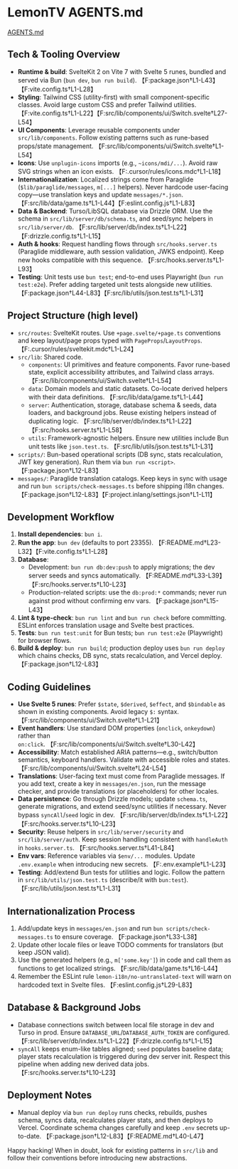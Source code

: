 # LemonTV AGENTS.md

[AGENTS.md](https://agents.md)

## Tech & Tooling Overview

- **Runtime & build**: SvelteKit 2 on Vite 7 with Svelte 5 runes, bundled and served via Bun (`bun dev`, `bun run build`). 【F:package.json†L1-L43】【F:vite.config.ts†L1-L28】
- **Styling**: Tailwind CSS (utility-first) with small component-specific classes. Avoid large custom CSS and prefer Tailwind utilities. 【F:vite.config.ts†L1-L22】【F:src/lib/components/ui/Switch.svelte†L27-L54】
- **UI Components**: Leverage reusable components under `src/lib/components`. Follow existing patterns such as rune-based props/state management. 【F:src/lib/components/ui/Switch.svelte†L1-L54】
- **Icons**: Use `unplugin-icons` imports (e.g., `~icons/mdi/...`). Avoid raw SVG strings when an icon exists. 【F:.cursor/rules/icons.mdc†L1-L18】
- **Internationalization**: Localized strings come from Paraglide (`$lib/paraglide/messages`, `m[...]` helpers). Never hardcode user-facing copy—use translation keys and update `messages/*.json`. 【F:src/lib/data/game.ts†L1-L44】【F:eslint.config.js†L1-L83】
- **Data & Backend**: Turso/LibSQL database via Drizzle ORM. Use the schema in `src/lib/server/db/schema.ts`, and seed/sync helpers in `src/lib/server/db`. 【F:src/lib/server/db/index.ts†L1-L22】【F:drizzle.config.ts†L1-L15】
- **Auth & hooks**: Request handling flows through `src/hooks.server.ts` (Paraglide middleware, auth session validation, JWKS endpoint). Keep new hooks compatible with this sequence. 【F:src/hooks.server.ts†L1-L93】
- **Testing**: Unit tests use `bun test`; end-to-end uses Playwright (`bun run test:e2e`). Prefer adding targeted unit tests alongside new utilities. 【F:package.json†L44-L83】【F:src/lib/utils/json.test.ts†L1-L31】

## Project Structure (high level)

- `src/routes`: SvelteKit routes. Use `+page.svelte/+page.ts` conventions and keep layout/page props typed with `PageProps`/`LayoutProps`. 【F:.cursor/rules/sveltekit.mdc†L1-L24】
- `src/lib`: Shared code.
  - `components`: UI primitives and feature components. Favor rune-based state, explicit accessibility attributes, and Tailwind class arrays. 【F:src/lib/components/ui/Switch.svelte†L1-L54】
  - `data`: Domain models and static datasets. Co-locate derived helpers with their data definitions. 【F:src/lib/data/game.ts†L1-L44】
  - `server`: Authentication, storage, database schema & seeds, data loaders, and background jobs. Reuse existing helpers instead of duplicating logic. 【F:src/lib/server/db/index.ts†L1-L22】【F:src/hooks.server.ts†L1-L58】
  - `utils`: Framework-agnostic helpers. Ensure new utilities include Bun unit tests like `json.test.ts`. 【F:src/lib/utils/json.test.ts†L1-L31】
- `scripts/`: Bun-based operational scripts (DB sync, stats recalculation, JWT key generation). Run them via `bun run <script>`. 【F:package.json†L12-L83】
- `messages/`: Paraglide translation catalogs. Keep keys in sync with usage and run `bun scripts/check-messages.ts` before shipping i18n changes. 【F:package.json†L12-L83】【F:project.inlang/settings.json†L1-L11】

## Development Workflow

1. **Install dependencies**: `bun i`.
2. **Run the app**: `bun dev` (defaults to port 23355). 【F:README.md†L23-L32】【F:vite.config.ts†L1-L28】
3. **Database**:
   - Development: `bun run db:dev:push` to apply migrations; the dev server seeds and syncs automatically. 【F:README.md†L33-L39】【F:src/hooks.server.ts†L10-L23】
   - Production-related scripts: use the `db:prod:*` commands; never run against prod without confirming env vars. 【F:package.json†L15-L43】
4. **Lint & type-check**: `bun run lint` and `bun run check` before committing. ESLint enforces translation usage and Svelte best practices.
5. **Tests**: `bun run test:unit` for Bun tests; `bun run test:e2e` (Playwright) for browser flows.
6. **Build & deploy**: `bun run build`; production deploy uses `bun run deploy` which chains checks, DB sync, stats recalculation, and Vercel deploy. 【F:package.json†L12-L83】

## Coding Guidelines

- **Use Svelte 5 runes**: Prefer `$state`, `$derived`, `$effect`, and `$bindable` as shown in existing components. Avoid legacy `$:` syntax. 【F:src/lib/components/ui/Switch.svelte†L1-L21】
- **Event handlers**: Use standard DOM properties (`onclick`, `onkeydown`) rather than `on:click`. 【F:src/lib/components/ui/Switch.svelte†L30-L42】
- **Accessibility**: Match established ARIA patterns—e.g., switch/button semantics, keyboard handlers. Validate with accessible roles and states. 【F:src/lib/components/ui/Switch.svelte†L24-L54】
- **Translations**: User-facing text must come from Paraglide messages. If you add text, create a key in `messages/en.json`, run the message checker, and provide translations (or placeholders) for other locales.
- **Data persistence**: Go through Drizzle models; update `schema.ts`, generate migrations, and extend seed/sync utilities if necessary. Never bypass `syncAll`/`seed` logic in dev. 【F:src/lib/server/db/index.ts†L1-L22】【F:src/hooks.server.ts†L10-L23】
- **Security**: Reuse helpers in `src/lib/server/security` and `src/lib/server/auth`. Keep session handling consistent with `handleAuth` in `hooks.server.ts`. 【F:src/hooks.server.ts†L41-L84】
- **Env vars**: Reference variables via `$env/...` modules. Update `.env.example` when introducing new secrets. 【F:.env.example†L1-L23】
- **Testing**: Add/extend Bun tests for utilities and logic. Follow the pattern in `src/lib/utils/json.test.ts` (describe/it with `bun:test`). 【F:src/lib/utils/json.test.ts†L1-L31】

## Internationalization Process

1. Add/update keys in `messages/en.json` and run `bun scripts/check-messages.ts` to ensure coverage. 【F:package.json†L33-L38】
2. Update other locale files or leave TODO comments for translators (but keep JSON valid).
3. Use the generated helpers (e.g., `m['some.key']`) in code and call them as functions to get localized strings. 【F:src/lib/data/game.ts†L16-L44】
4. Remember the ESLint rule `lemon-i18n/no-untranslated-text` will warn on hardcoded text in Svelte files. 【F:eslint.config.js†L29-L83】

## Database & Background Jobs

- Database connections switch between local file storage in dev and Turso in prod. Ensure `DATABASE_URL`/`DATABASE_AUTH_TOKEN` are configured. 【F:src/lib/server/db/index.ts†L1-L22】【F:drizzle.config.ts†L1-L15】
- `syncAll` keeps enum-like tables aligned; `seed` populates baseline data; player stats recalculation is triggered during dev server init. Respect this pipeline when adding new derived data jobs. 【F:src/hooks.server.ts†L10-L23】

## Deployment Notes

- Manual deploy via `bun run deploy` runs checks, rebuilds, pushes schema, syncs data, recalculates player stats, and then deploys to Vercel. Coordinate schema changes carefully and keep `.env` secrets up-to-date. 【F:package.json†L12-L83】【F:README.md†L40-L47】

Happy hacking! When in doubt, look for existing patterns in `src/lib` and follow their conventions before introducing new abstractions.
